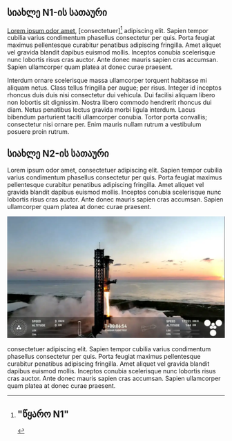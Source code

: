 ## სიახლე N1-ის სათაური

[Lorem ipsum odor amet](#), [consectetuer][^1] adipiscing elit. Sapien tempor cubilia varius condimentum phasellus consectetur per quis. Porta feugiat maximus pellentesque curabitur penatibus adipiscing fringilla. Amet aliquet vel gravida blandit dapibus euismod mollis. Inceptos conubia scelerisque nunc lobortis risus cras auctor. Ante donec mauris sapien cras accumsan. Sapien ullamcorper quam platea at donec curae praesent.

[^1]: # "წყარო N1"

Interdum ornare scelerisque massa ullamcorper torquent habitasse mi aliquam netus. Class tellus fringilla per augue; per risus. Integer id inceptos rhoncus duis duis nisi consectetur dui vehicula. Dui facilisi aliquam libero non lobortis sit dignissim. Nostra libero commodo hendrerit rhoncus dui diam. Netus penatibus lectus gravida morbi ligula interdum. Lacus bibendum parturient taciti ullamcorper conubia. Tortor porta convallis; consectetur nisi ornare per. Enim mauris nullam rutrum a vestibulum posuere proin rutrum.

## სიახლე N2-ის სათაური

Lorem ipsum odor amet, consectetuer adipiscing elit. Sapien tempor cubilia varius condimentum phasellus consectetur per quis. Porta feugiat maximus pellentesque curabitur penatibus adipiscing fringilla. Amet aliquet vel gravida blandit dapibus euismod mollis. Inceptos conubia scelerisque nunc lobortis risus cras auctor. Ante donec mauris sapien cras accumsan. Sapien ullamcorper quam platea at donec curae praesent.

![super-heavy-starship](0-super-heavy.webp)

consectetuer adipiscing elit. Sapien tempor cubilia varius condimentum phasellus consectetur per quis. Porta feugiat maximus pellentesque curabitur penatibus adipiscing fringilla. Amet aliquet vel gravida blandit dapibus euismod mollis. Inceptos conubia scelerisque nunc lobortis risus cras auctor. Ante donec mauris sapien cras accumsan. Sapien ullamcorper quam platea at donec curae praesent.

